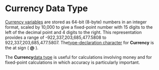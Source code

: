
# Currency Data Type

[Currency variables](b8bdf64f-5920-1ae9-16d0-b26d09524a30.md) are stored as 64-bit (8-byte) numbers in an integer format, scaled by 10,000 to give a fixed-point number with 15 digits to the left of the decimal point and 4 digits to the right. This representation provides a range of -922,337,203,685,477.5808 to 922,337,203,685,477.5807. The[type-declaration character](b8bdf64f-5920-1ae9-16d0-b26d09524a30.md) for **Currency** is the at sign ( **@** ).

The  **Currency**[data type](b8bdf64f-5920-1ae9-16d0-b26d09524a30.md) is useful for calculations involving money and for fixed-point calculations in which accuracy is particularly important.
